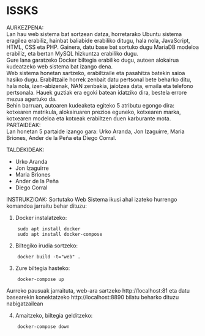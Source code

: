 # ISSKS  
AURKEZPENA:  
Lan hau web sistema bat sortzean datza, horretarako Ubuntu sistema eragilea erabiliz, hainbat baliabide erabiliko ditugu, hala nola, JavaScript, HTML, CSS eta PHP. Gainera, datu base bat sortuko dugu MariaDB modeloa erabiliz, eta bertan MySQL hizkuntza erabiliko dugu.  
Gure lana garatzeko Docker biltegia erabiliko dugu, autoen alokairua kudeatzeko web sistema bat izango dena.   
Web sistema honetan sartzeko, erabiltzaile eta pasahitza batekin saioa hasiko dugu. Erabiltzaile horrek zenbait datu pertsonal bete beharko ditu, hala nola, izen-abizenak, NAN zenbakia, jaiotzea data, emaila eta telefono pertsonala. Hauek guztiak era egoki batean idatziko dira, bestela errore mezua agertuko da.  
Behin barruan, autoaren kudeaketa egiteko 5 atributu egongo dira: kotxearen matrikula, alokairuaren prezioa eguneko, kotxearen marka, kotxearen modeloa eta kotxeak erabiltzen duen karburante mota.  
PARTAIDEAK:  
Lan honetan 5 partaide izango gara: Urko Aranda, Jon Izaguirre, Maria Briones, Ander de la Peña eta Diego Corral.     

TALDEKIDEAK:
* Urko Aranda
* Jon Izaguirre
* Maria Briones
* Ander de la Peña
* Diego Corral

INSTRUKZIOAK:
Sortutako Web Sistema ikusi ahal izateko hurrengo komandoa jarraitu behar dituzu:

1. Docker instalatzeko:
```
	sudo apt install docker
	sudo apt install docker-compose
```
2. Biltegiko irudia sortzeko:
```
	docker build -t="web" .
```	
3. Zure biltegia hasteko:
```
	docker-compose up
```	
Aurreko pausuak jarraituta, web-ara sartzeko http://localhost:81 eta datu basearekin konektatzeko http://localhost:8890 bilatu beharko dituzu nabigatzailean

4. Amaitzeko, biltegia gelditzeko:
```
	docker-compose down
```
